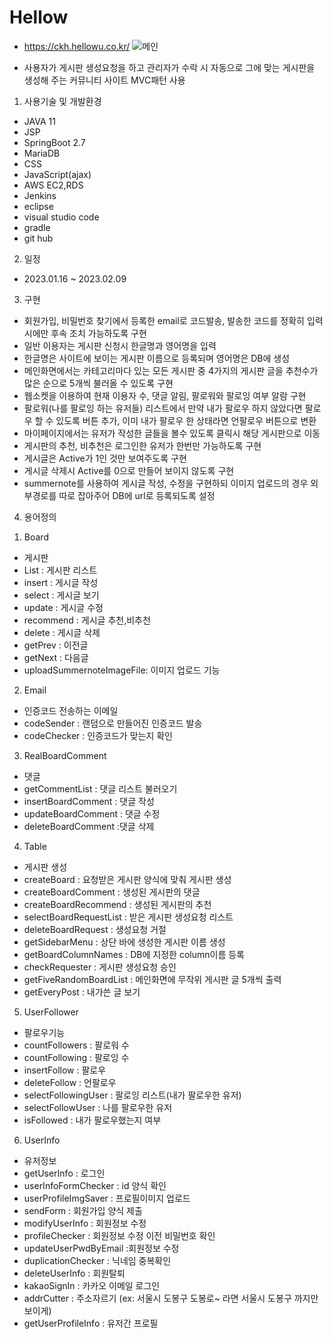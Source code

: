 # Hellow
- https://ckh.hellowu.co.kr/
![메인](https://user-images.githubusercontent.com/115143610/219283335-1d9089fc-7781-404b-84cd-24364d2fd618.PNG)

- 사용자가 게시판 생성요청을 하고 관리자가 수락 시 자동으로 그에 맞는 게시판을 생성해 주는 커뮤니티 사이트 MVC패턴 사용


1. 사용기술 및 개발환경
 - JAVA 11
 - JSP
 - SpringBoot 2.7
 - MariaDB
 - CSS
 - JavaScript(ajax)
 - AWS EC2,RDS
 - Jenkins
 - eclipse
 - visual studio code
 - gradle
 - git hub

2. 일정
 - 2023.01.16 ~ 2023.02.09

3. 구현
 - 회원가입, 비밀번호 찾기에서 등록한 email로 코드발송, 발송한 코드를 정확히 입력시에만 후속 조치 가능하도록 구현
 - 일반 이용자는 게시판 신청시 한글명과 영어명을 입력
 - 한글명은 사이트에 보이는 게시판 이름으로 등록되며 영어명은 DB에 생성
 - 메인화면에서는 카테고리마다 있는 모든 게시판 중 4가지의 게시판 글을 추천수가 많은 순으로 5개씩 불러올 수 있도록 구현
 - 웹소켓을 이용하여 현재 이용자 수, 댓글 알림, 팔로워와 팔로잉 여부 알람 구현
 - 팔로워(나를 팔로잉 하는 유저들) 리스트에서 만약 내가 팔로우 하지 않았다면 팔로우 할 수 있도록 버튼 추가, 이미 내가 팔로우 한 상태라면 언팔로우 버튼으로 변환
 - 마이페이지에서는 유저가 작성한 글들을 볼수 있도록 클릭시 해당 게시판으로 이동
 - 게시판의 추천, 비추천은 로그인한 유저가 한번만 가능하도록 구현
 - 게시글은 Active가 1인 것만 보여주도록 구현
 - 게시글 삭제시 Active를 0으로 만들어 보이지 않도록 구현
 - summernote를 사용하여 게시글 작성, 수정을 구현하되 이미지 업로드의 경우 외부경로를 따로 잡아주어 DB에 url로 등록되도록 설정

4. 용어정의
 1) Board
  - 게시판
  - List : 게시판 리스트
  - insert : 게시글 작성
  - select : 게시글 보기
  - update : 게시글 수정
  - recommend : 게시글 추천,비추천
  - delete : 게시글 삭제
  - getPrev : 이전글
  - getNext : 다음글
  - uploadSummernoteImageFile: 이미지 업로드 기능

 2) Email
  - 인증코드 전송하는 이메일
  - codeSender : 랜덤으로 만들어진 인증코드 발송
  - codeChecker : 인증코드가 맞는지 확인
 
 3) RealBoardComment
  - 댓글
  - getCommentList : 댓글 리스트 불러오기
  - insertBoardComment : 댓글 작성
  - updateBoardComment : 댓글 수정
  - deleteBoardComment :댓글 삭제
 
 4) Table
  - 게시판 생성
  - createBoard : 요청받은 게시판 양식에 맞춰 게시판 생성
  - createBoardComment : 생성된 게시판의 댓글
  - createBoardRecommend : 생성된 게시판의 추천
  - selectBoardRequestList : 받은 게시판 생성요청 리스트
  - deleteBoardRequest : 생성요청 거절
  - getSidebarMenu : 상단 바에 생성한 게시판 이름 생성
  - getBoardColumnNames : DB에 지정한 column이름 등록
  - checkRequester : 게시판 생성요청 승인
  - getFiveRandomBoardList : 메인화면에 무작위 게시판 글 5개씩 출력
  - getEveryPost : 내가쓴 글 보기
 
 5) UserFollower
  - 팔로우기능
  - countFollowers : 팔로워 수
  - countFollowing : 팔로잉 수
  - insertFollow : 팔로우
  - deleteFollow : 언팔로우
  - selectFollowingUser : 팔로잉 리스트(내가 팔로우한 유저)
  - selectFollowUser : 나를 팔로우한 유저
  - isFollowed : 내가 팔로우했는지 여부
 
 6) UserInfo
  - 유저정보
  - getUserInfo : 로그인
  - userInfoFormChecker : id 양식 확인
  - userProfileImgSaver : 프로필이미지 업로드
  - sendForm : 회원가입 양식 제출
  - modifyUserInfo : 회원정보 수정
  - profileChecker : 회원정보 수정 이전 비밀번호 확인
  - updateUserPwdByEmail :회원정보 수정
  - duplicationChecker : 닉네임 중복확인
  - deleteUserInfo : 회원탈퇴
  - kakaoSignIn : 카카오 이메일 로그인
  - addrCutter : 주소자르기 (ex: 서울시 도봉구 도봉로~ 라면 서울시 도봉구 까지만 보이게)
  - getUserProfileInfo : 유저간 프로필
